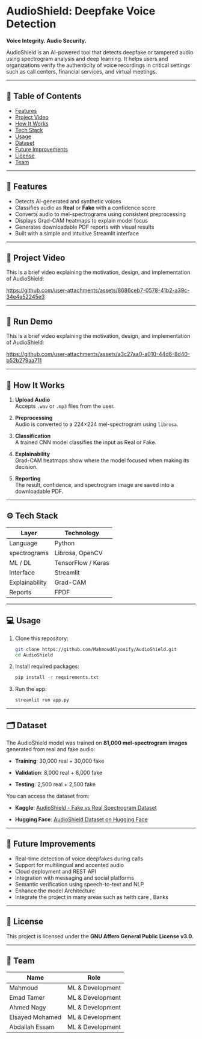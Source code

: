# AudioShield: Deepfake Voice Detection

**Voice Integrity. Audio Security.**

AudioShield is an AI-powered tool that detects deepfake or tampered audio using spectrogram analysis and deep learning. It helps users and organizations verify the authenticity of voice recordings in critical settings such as call centers, financial services, and virtual meetings.

---

## 📑 Table of Contents

- [Features](#features)
- [Project Video](#project-video)
- [How It Works](#how-it-works)
- [Tech Stack](#tech-stack)
- [Usage](#usage)
- [Dataset](#dataset)
- [Future Improvements](#future-improvements)
- [License](#license)
- [Team](#team)

---

## 🚀 Features

- Detects AI-generated and synthetic voices
- Classifies audio as **Real** or **Fake** with a confidence score
- Converts audio to mel-spectrograms using consistent preprocessing
- Displays Grad-CAM heatmaps to explain model focus
- Generates downloadable PDF reports with visual results
- Built with a simple and intuitive Streamlit interface

---

## 🎥 Project Video

This is a brief video explaining the motivation, design, and implementation of AudioShield:

https://github.com/user-attachments/assets/8686ceb7-0578-41b2-a39c-34e4a52245e3

---

## 🎥 Run Demo

This is a brief video explaining the motivation, design, and implementation of AudioShield:

https://github.com/user-attachments/assets/a3c27aa0-a010-44d6-8d40-b52b279aa711

---

## 🧠 How It Works

1. **Upload Audio**  
   Accepts `.wav` or `.mp3` files from the user.

2. **Preprocessing**  
   Audio is converted to a 224×224 mel-spectrogram using `librosa`.

3. **Classification**  
   A trained CNN model classifies the input as Real or Fake.

4. **Explainability**  
   Grad-CAM heatmaps show where the model focused when making its decision.

5. **Reporting**  
   The result, confidence, and spectrogram image are saved into a downloadable PDF.

---

## ⚙️ Tech Stack

| Layer         | Technology             |
|---------------|-------------------------|
| Language      | Python                  |
| spectrograms  | Librosa, OpenCV         |
| ML / DL       | TensorFlow / Keras      |
| Interface     | Streamlit               |
| Explainability| Grad-CAM                |
| Reports       | FPDF                    |

---

## 💻 Usage

1. Clone this repository:
   ```bash
   git clone https://github.com/MahmoudAlyosify/AudioShield.git
   cd AudioShield


2. Install required packages:

   ```bash
   pip install -r requirements.txt


3. Run the app:

   ```bash
   streamlit run app.py


---

## 🗂 Dataset

The AudioShield model was trained on **81,000 mel-spectrogram images** generated from real and fake audio:

* **Training**:
  30,000 real + 30,000 fake

* **Validation**:
  8,000 real + 8,000 fake

* **Testing**:
  2,500 real + 2,500 fake

You can access the dataset from:

* **Kaggle**:
  [AudioShield - Fake vs Real Spectrogram Dataset](https://www.kaggle.com/datasets/mahmoudalyosify/audioshield-fake-real-audio-spectrogram-dataset)

* **Hugging Face**:
  [AudioShield Dataset on Hugging Face](https://huggingface.co/datasets/mahmoudalyosify/AudioShield_Fake_Real_Audio_Spectrogram_Dataset)

---

## 🧭 Future Improvements

* Real-time detection of voice deepfakes during calls
* Support for multilingual and accented audio
* Cloud deployment and REST API
* Integration with messaging and social platforms
* Semantic verification using speech-to-text and NLP
* Enhance the model Architecture
* Integrate the project in many areas such as helth care , Banks 

---

## 📄 License

This project is licensed under the **GNU Affero General Public License v3.0**.

---

## 👥 Team

| Name     | Role                |
| -------- | ------------------- |
| Mahmoud  |  ML & Development   |
| Emad Tamer    |  ML & Development   |
| Ahmed Nagy   |  ML & Development   |
| Elsayed Mohamed |  ML & Development   |
| Abdallah Essam |  ML & Development   |


